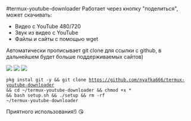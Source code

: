 #termux-youtube-downloader
Работает через кнопку "поделиться", может скачивать:
- Видео с YouTube 480/720
- Звук из видео с YouTube
- Файлы и сайты с помощью wget

Автоматически прописывает git clone для ссылки с github, в дальнейшем будет больше поддерживаемых сайтов) 

![](https://i.imgur.com/BuMlbvS.jpg)
![](https://i.imgur.com/tfEoVpb.jpg)
![](https://i.imgur.com/Erun7yD.jpg)

<code>pkg instal git -y && git clone https://github.com/nyafka666/termux-youtube-downloader && cd ~/termux-youtube-downloader && chmod +x * && bash setup.sh && ./setup && rm -rf ~/termux-youtube-downloader
</code>

  
Приятного использования!) :kissing_heart: